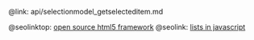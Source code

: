 @link: api/selectionmodel_getselecteditem.md

@seolinktop: [open source html5 framework](https://webix.com)
@seolink: [lists in javascript](https://webix.com/widget/list/)